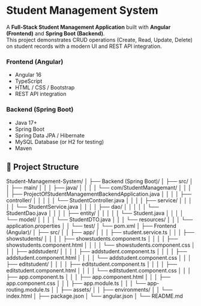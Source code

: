 # Student Management System

A **Full-Stack Student Management Application** built with **Angular (Frontend)** and **Spring Boot (Backend)**.  
This project demonstrates CRUD operations (Create, Read, Update, Delete) on student records with a modern UI and REST API integration.
### Frontend (Angular)
- Angular 16
- TypeScript
- HTML / CSS / Bootstrap
- REST API integration

### Backend (Spring Boot)
- Java 17+
- Spring Boot
- Spring Data JPA / Hibernate
- MySQL Database (or H2 for testing)
- Maven


## 📂 Project Structure
Student-Management-System/
│
├── Backend (Spring Boot)/
│   ├── src/
│   │   ├── main/
│   │   │   ├── java/
│   │   │   │   └── com/StudentManagemant/
│   │   │   │       ├── ProjectOfStudentManagementBackendApplication.java
│   │   │   │       ├── controller/
│   │   │   │       │   └── StudentController.java
│   │   │   │       ├── service/
│   │   │   │       │   └── StudentService.java
│   │   │   │       ├── dao/
│   │   │   │       │   └── StudentDao.java
│   │   │   │       ├── entity/
│   │   │   │       │   └── Student.java
│   │   │   │       └── model/
│   │   │   │           └── StudentDTO.java
│   │   │   └── resources/
│   │   │       └── application.properties
│   │   └── test/
│   └── pom.xml
│
├── Frontend (Angular)/
│   ├── src/
│   │   ├── app/
│   │   │   ├── student.service.ts
│   │   │   ├── showstudents/
│   │   │   │   ├── showstudents.component.ts
│   │   │   │   ├── showstudents.component.html
│   │   │   │   └── showstudents.component.css
│   │   │   ├── addstudent/
│   │   │   │   ├── addstudent.component.ts
│   │   │   │   ├── addstudent.component.html
│   │   │   │   └── addstudent.component.css
│   │   │   ├── editstudent/
│   │   │   │   ├── editstudent.component.ts
│   │   │   │   ├── editstudent.component.html
│   │   │   │   └── editstudent.component.css
│   │   │   ├── app.component.ts
│   │   │   ├── app.component.html
│   │   │   ├── app.component.css
│   │   │   ├── app.module.ts
│   │   │   └── app-routing.module.ts
│   │   ├── assets/
│   │   ├── environments/
│   │   └── index.html
│   ├── package.json
│   └── angular.json
│
└── README.md              



